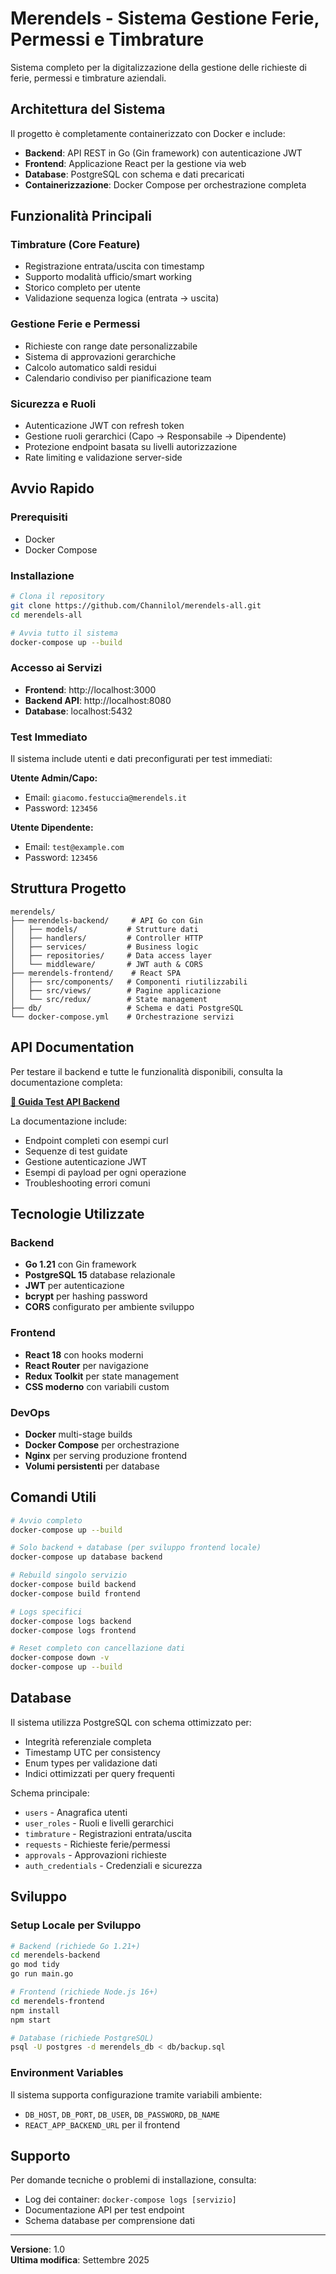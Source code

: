 # Merendels - Sistema Gestione Ferie, Permessi e Timbrature

Sistema completo per la digitalizzazione della gestione delle richieste di ferie, permessi e timbrature aziendali.

## Architettura del Sistema

Il progetto è completamente containerizzato con Docker e include:

- **Backend**: API REST in Go (Gin framework) con autenticazione JWT
- **Frontend**: Applicazione React per la gestione via web
- **Database**: PostgreSQL con schema e dati precaricati
- **Containerizzazione**: Docker Compose per orchestrazione completa

## Funzionalità Principali

### Timbrature (Core Feature)

- Registrazione entrata/uscita con timestamp
- Supporto modalità ufficio/smart working
- Storico completo per utente
- Validazione sequenza logica (entrata → uscita)

### Gestione Ferie e Permessi

- Richieste con range date personalizzabile
- Sistema di approvazioni gerarchiche
- Calcolo automatico saldi residui
- Calendario condiviso per pianificazione team

### Sicurezza e Ruoli

- Autenticazione JWT con refresh token
- Gestione ruoli gerarchici (Capo → Responsabile → Dipendente)
- Protezione endpoint basata su livelli autorizzazione
- Rate limiting e validazione server-side

## Avvio Rapido

### Prerequisiti

- Docker
- Docker Compose

### Installazione

```bash
# Clona il repository
git clone https://github.com/Channilol/merendels-all.git
cd merendels-all

# Avvia tutto il sistema
docker-compose up --build
```

### Accesso ai Servizi

- **Frontend**: http://localhost:3000
- **Backend API**: http://localhost:8080
- **Database**: localhost:5432

### Test Immediato

Il sistema include utenti e dati preconfigurati per test immediati:

**Utente Admin/Capo:**

- Email: `giacomo.festuccia@merendels.it`
- Password: `123456`

**Utente Dipendente:**

- Email: `test@example.com`
- Password: `123456`

## Struttura Progetto

```
merendels/
├── merendels-backend/     # API Go con Gin
│   ├── models/           # Strutture dati
│   ├── handlers/         # Controller HTTP
│   ├── services/         # Business logic
│   ├── repositories/     # Data access layer
│   └── middleware/       # JWT auth & CORS
├── merendels-frontend/    # React SPA
│   ├── src/components/   # Componenti riutilizzabili
│   ├── src/views/        # Pagine applicazione
│   └── src/redux/        # State management
├── db/                   # Schema e dati PostgreSQL
└── docker-compose.yml    # Orchestrazione servizi
```

## API Documentation

Per testare il backend e tutte le funzionalità disponibili, consulta la documentazione completa:

**[📖 Guida Test API Backend](https://github.com/Channilol/merendels-all/blob/main/docs/Merendels%20Backend%20-%20Guida%20Test%20API.pdf)**

La documentazione include:

- Endpoint completi con esempi curl
- Sequenze di test guidate
- Gestione autenticazione JWT
- Esempi di payload per ogni operazione
- Troubleshooting errori comuni

## Tecnologie Utilizzate

### Backend

- **Go 1.21** con Gin framework
- **PostgreSQL 15** database relazionale
- **JWT** per autenticazione
- **bcrypt** per hashing password
- **CORS** configurato per ambiente sviluppo

### Frontend

- **React 18** con hooks moderni
- **React Router** per navigazione
- **Redux Toolkit** per state management
- **CSS moderno** con variabili custom

### DevOps

- **Docker** multi-stage builds
- **Docker Compose** per orchestrazione
- **Nginx** per serving produzione frontend
- **Volumi persistenti** per database

## Comandi Utili

```bash
# Avvio completo
docker-compose up --build

# Solo backend + database (per sviluppo frontend locale)
docker-compose up database backend

# Rebuild singolo servizio
docker-compose build backend
docker-compose build frontend

# Logs specifici
docker-compose logs backend
docker-compose logs frontend

# Reset completo con cancellazione dati
docker-compose down -v
docker-compose up --build
```

## Database

Il sistema utilizza PostgreSQL con schema ottimizzato per:

- Integrità referenziale completa
- Timestamp UTC per consistency
- Enum types per validazione dati
- Indici ottimizzati per query frequenti

Schema principale:

- `users` - Anagrafica utenti
- `user_roles` - Ruoli e livelli gerarchici
- `timbrature` - Registrazioni entrata/uscita
- `requests` - Richieste ferie/permessi
- `approvals` - Approvazioni richieste
- `auth_credentials` - Credenziali e sicurezza

## Sviluppo

### Setup Locale per Sviluppo

```bash
# Backend (richiede Go 1.21+)
cd merendels-backend
go mod tidy
go run main.go

# Frontend (richiede Node.js 16+)
cd merendels-frontend
npm install
npm start

# Database (richiede PostgreSQL)
psql -U postgres -d merendels_db < db/backup.sql
```

### Environment Variables

Il sistema supporta configurazione tramite variabili ambiente:

- `DB_HOST`, `DB_PORT`, `DB_USER`, `DB_PASSWORD`, `DB_NAME`
- `REACT_APP_BACKEND_URL` per il frontend

## Supporto

Per domande tecniche o problemi di installazione, consulta:

- Log dei container: `docker-compose logs [servizio]`
- Documentazione API per test endpoint
- Schema database per comprensione dati

---

**Versione**: 1.0  
**Ultima modifica**: Settembre 2025
